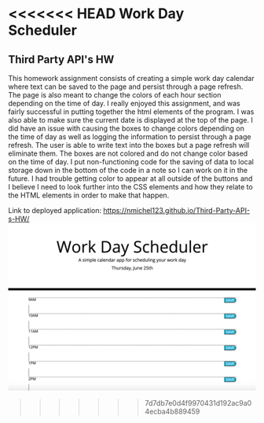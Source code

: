 <<<<<<< HEAD
Work Day Scheduler
=======
## Third Party API's HW ##
This homework assignment consists of creating a simple work day calendar where text can be saved to the page and persist through a page refresh. The page is also meant to change the colors of each hour section depending on the time of day. I really enjoyed this assignment, and was fairly successful in putting together the html elements of the program. I was also able to make sure the current date is displayed at the top of the page. I did have an issue with causing the boxes to change colors depending on the time of day as well as logging the information to persist through a page refresh. The user is able to write text into the boxes but a page refresh will eliminate them. The boxes are not colored and do not change color based on the time of day. I put non-functioning code for the saving of data to local storage down in the bottom of the code in a note so I can work on it in the future. I had trouble getting color to appear at all outside of the buttons and I believe I need to look further into the CSS elements and how they relate to the HTML elements in order to make that happen. 

Link to deployed application: https://nmichel123.github.io/Third-Party-API-s-HW/
![](workdayschedulerscreenshot.png)
>>>>>>> 7d7db7e0d4f9970431d192ac9a04ecba4b889459
